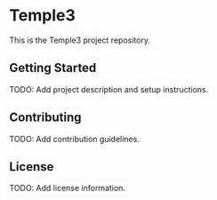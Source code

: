 # Temple3

This is the Temple3 project repository.

## Getting Started

TODO: Add project description and setup instructions.

## Contributing

TODO: Add contribution guidelines.

## License

TODO: Add license information.